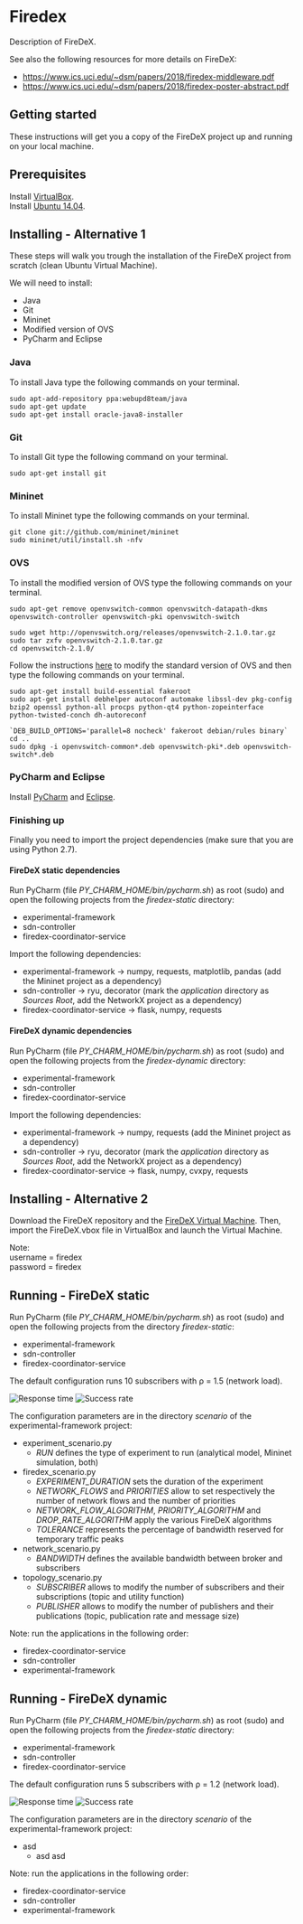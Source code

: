 # Firedex

Description of FireDeX.

See also the following resources for more details on FireDeX:
- https://www.ics.uci.edu/~dsm/papers/2018/firedex-middleware.pdf
- https://www.ics.uci.edu/~dsm/papers/2018/firedex-poster-abstract.pdf

## Getting started
These instructions will get you a copy of the FireDeX project up and running on your local machine. 

## Prerequisites

Install [VirtualBox](https://www.virtualbox.org/).  
Install [Ubuntu 14.04](http://releases.ubuntu.com/14.04/).

## Installing - Alternative 1
These steps will walk you trough the installation of the FireDeX project from scratch (clean Ubuntu Virtual Machine).  

We will need to install:
- Java
- Git
- Mininet
- Modified version of OVS
- PyCharm and Eclipse

### Java
To install Java type the following commands on your terminal.

```
sudo apt-add-repository ppa:webupd8team/java
sudo apt-get update
sudo apt-get install oracle-java8-installer
```

### Git
To install Git type the following command on your terminal.

```
sudo apt-get install git
```

### Mininet
To install Mininet type the following commands on your terminal.

```
git clone git://github.com/mininet/mininet
sudo mininet/util/install.sh -nfv
```

### OVS
To install the modified version of OVS type the following commands on your terminal.

```
sudo apt-get remove openvswitch-common openvswitch-datapath-dkms openvswitch-controller openvswitch-pki openvswitch-switch  

sudo wget http://openvswitch.org/releases/openvswitch-2.1.0.tar.gz
sudo tar zxfv openvswitch-2.1.0.tar.gz
cd openvswitch-2.1.0/
```

Follow the instructions [here](https://github.com/saeenali/openvswitch/wiki/Stochastic-Switching-using-Open-vSwitch-in-Mininet) to modify the standard version of OVS and then type the following commands on your terminal.

```
sudo apt-get install build-essential fakeroot
sudo apt-get install debhelper autoconf automake libssl-dev pkg-config bzip2 openssl python-all procps python-qt4 python-zopeinterface python-twisted-conch dh-autoreconf  

`DEB_BUILD_OPTIONS='parallel=8 nocheck' fakeroot debian/rules binary`
cd ..
sudo dpkg -i openvswitch-common*.deb openvswitch-pki*.deb openvswitch-switch*.deb
```

### PyCharm and Eclipse
Install [PyCharm](https://www.jetbrains.com/pycharm/) and [Eclipse](https://www.eclipse.org/).

### Finishing up
Finally you need to import the project dependencies (make sure that you are using Python 2.7).

#### FireDeX static dependencies
Run PyCharm (file _PY_CHARM_HOME/bin/pycharm.sh_) as root (sudo) and open the following projects from the _firedex-static_ directory:
- experimental-framework
- sdn-controller
- firedex-coordinator-service

Import the following dependencies:
- experimental-framework -> numpy, requests, matplotlib, pandas (add the Mininet project as a dependency)
- sdn-controller -> ryu, decorator (mark the _application_ directory as _Sources Root_, add the NetworkX project as a dependency)
- firedex-coordinator-service -> flask, numpy, requests

#### FireDeX dynamic dependencies

Run PyCharm (file _PY_CHARM_HOME/bin/pycharm.sh_) as root (sudo) and open the following projects from the _firedex-dynamic_ directory:
- experimental-framework
- sdn-controller
- firedex-coordinator-service

Import the following dependencies:
- experimental-framework -> numpy, requests (add the Mininet project as a dependency)
- sdn-controller -> ryu, decorator (mark the _application_ directory as _Sources Root_, add the NetworkX project as a dependency)
- firedex-coordinator-service -> flask, numpy, cvxpy, requests

## Installing - Alternative 2
Download the FireDeX repository and the [FireDeX Virtual Machine](xxx). Then, import the FireDeX.vbox file in VirtualBox and launch the Virtual Machine.

Note:  
username = firedex  
password = firedex

## Running - FireDeX static
Run PyCharm (file _PY_CHARM_HOME/bin/pycharm.sh_) as root (sudo) and open the following projects from the directory _firedex-static_:
- experimental-framework
- sdn-controller
- firedex-coordinator-service

The default configuration runs 10 subscribers with ρ = 1.5 (network load).

![Response time](https://github.com/boulouk/firedex/blob/master/documentation/static-response-time.png)
![Success rate](https://github.com/boulouk/firedex/blob/master/documentation/static-success-rate.png)

The configuration parameters are in the directory _scenario_ of the experimental-framework project:
- experiment_scenario.py
  - _RUN_ defines the type of experiment to run (analytical model, Mininet simulation, both)
- firedex_scenario.py
  - _EXPERIMENT_DURATION_ sets the duration of the experiment
  - _NETWORK_FLOWS_ and _PRIORITIES_ allow to set respectively the number of network flows and the number of priorities
  - _NETWORK_FLOW_ALGORITHM_, _PRIORITY_ALGORITHM_ and _DROP_RATE_ALGORITHM_ apply the various FireDeX algorithms
  - _TOLERANCE_ represents the percentage of bandwidth reserved for temporary traffic peaks
- network_scenario.py
  - _BANDWIDTH_ defines the available bandwidth between broker and subscribers
- topology_scenario.py
  - _SUBSCRIBER_ allows to modify the number of subscribers and their subscriptions (topic and utility function)
  - _PUBLISHER_ allows to modify the number of publishers and their publications (topic, publication rate and message size)

Note: run the applications in the following order:
- firedex-coordinator-service
- sdn-controller
- experimental-framework

## Running - FireDeX dynamic
Run PyCharm (file _PY_CHARM_HOME/bin/pycharm.sh_) as root (sudo) and open the following projects from the _firedex-static_ directory:
- experimental-framework
- sdn-controller
- firedex-coordinator-service

The default configuration runs 5 subscribers with ρ = 1.2 (network load).

![Response time](https://github.com/boulouk/firedex/blob/master/documentation/dynamic-response-time.png)
![Success rate](https://github.com/boulouk/firedex/blob/master/documentation/dynamic-success-rate.png)

The configuration parameters are in the directory _scenario_ of the experimental-framework project:
- asd
  - asd asd

Note: run the applications in the following order:
- firedex-coordinator-service
- sdn-controller
- experimental-framework
